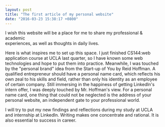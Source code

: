 ```yaml
---
layout: post
title: "The first article of my personal website"
date: "2016-03-23 15:38:17 +0800"
---
```

I wish this website will be a place for me to share my professional & academic  
experiences, as well as thoughts in daily lives.

Here is what inspires me to set up this space. I just finished CS144:web application course at UCLA last quarter, so I have known some web technologies and hope to put them into practice. Meanwhile, I was touched by the "personal brand" idea from the Start-up of You by Reid Hoffman. A qualified entrepreneur should have a personal name card, which reflects his own zeal to his skills and field, rather than only his identity as an employee of certain company. Still immersing in the happiness of getting LinkedIn's  intern offer, I was deeply touched by Mr. Hoffman's view. For a personal name card, one thing that could not be neglected is the address of your personal website, an independent gate to your professional world.

I will try to put my new findings and reflections during my study at UCLA and internship at LinkedIn. Writing makes one concentrate and rational. It is also essential to success in career.
